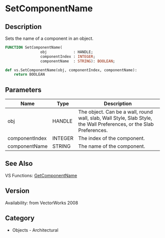 # SetComponentName

## Description
Sets the name of a component in an object.

```pascal
FUNCTION SetComponentName(
				obj            : HANDLE;
				componentIndex : INTEGER;
				componentName  : STRING): BOOLEAN;
```

```python
def vs.SetComponentName(obj, componentIndex, componentName):
    return BOOLEAN
```

## Parameters
|Name|Type|Description|
|---|---|---|
|obj|HANDLE|The object. Can be a wall, round wall, slab, Wall Style, Slab Style, the Wall Preferences, or the Slab Preferences.|
|componentIndex|INTEGER|The index of the component.|
|componentName|STRING|The name of the component.|

## See Also
VS Functions:
[GetComponentName](GetComponentName.md)

## Version
Availability: from VectorWorks 2008

## Category
* Objects - Architectural

